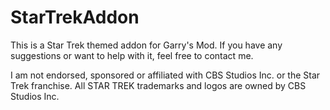 # StarTrekAddon

This is a Star Trek themed addon for Garry's Mod.
If you have any suggestions or want to help with it, feel free to contact me.

I am not endorsed, sponsored or affiliated with CBS Studios Inc. or the Star Trek franchise.
All STAR TREK trademarks and logos are owned by CBS Studios Inc.
